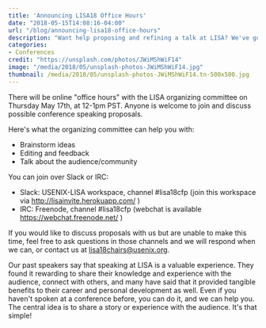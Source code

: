 ```yaml
---
title: 'Announcing LISA18 Office Hours'
date: "2018-05-15T14:08:16-04:00"
url: "/blog/announcing-lisa18-office-hours"
description: "Want help proposing and refining a talk at LISA? We've got you."
categories:
- Conferences
credit: "https://unsplash.com/photos/JWiMShWiF14"
image: "/media/2018/05/unsplash-photos-JWiMShWiF14.jpg"
thumbnail: /media/2018/05/unsplash-photos-JWiMShWiF14.tn-500x500.jpg
---
```

There will be online "office hours" with the LISA organizing committee on Thursday May 17th, at 12-1pm PST. Anyone is welcome to join and discuss possible conference speaking proposals.

<!--more-->

Here's what the organizing committee can help you with:

- Brainstorm ideas
- Editing and feedback
- Talk about the audience/community

You can join over Slack or IRC:

- Slack: USENIX-LISA workspace, channel #lisa18cfp (join this workspace via http://lisainvite.herokuapp.com/ )
- IRC: Freenode, channel #lisa18cfp (webchat is available https://webchat.freenode.net/ )

If you would like to discuss proposals with us but are unable to make this time, feel free to ask questions in those channels and we will respond when we can, or contact us at lisa18chairs@usenix.org.

Our past speakers say that speaking at LISA is a valuable experience. They found it rewarding to share their knowledge and experience with the audience, connect with others, and many have said that it provided tangible benefits to their career and personal development as well. Even if you haven't spoken at a conference before, you can do it, and we can help you. The central idea is to share a story or experience with the audience. It's that simple!


